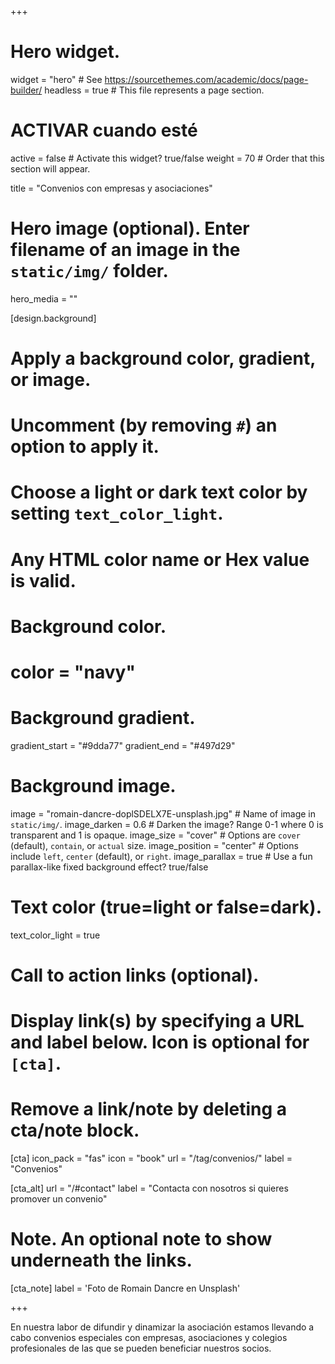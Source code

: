 +++
# Hero widget.
widget = "hero"  # See https://sourcethemes.com/academic/docs/page-builder/
headless = true  # This file represents a page section.
# ACTIVAR cuando esté
active = false  # Activate this widget? true/false
weight = 70  # Order that this section will appear.

title = "Convenios con empresas y asociaciones"

# Hero image (optional). Enter filename of an image in the `static/img/` folder.
hero_media = ""

[design.background]
  # Apply a background color, gradient, or image.
  #   Uncomment (by removing `#`) an option to apply it.
  #   Choose a light or dark text color by setting `text_color_light`.
  #   Any HTML color name or Hex value is valid.

  # Background color.
  # color = "navy"

  # Background gradient.
  gradient_start = "#9dda77"
  gradient_end = "#497d29"

  # Background image.
  image = "romain-dancre-doplSDELX7E-unsplash.jpg"  # Name of image in `static/img/`.
  image_darken = 0.6  # Darken the image? Range 0-1 where 0 is transparent and 1 is opaque.
  image_size = "cover"  #  Options are `cover` (default), `contain`, or `actual` size.
  image_position = "center"  # Options include `left`, `center` (default), or `right`.
  image_parallax = true  # Use a fun parallax-like fixed background effect? true/false

  # Text color (true=light or false=dark).
  text_color_light = true

# Call to action links (optional).
#   Display link(s) by specifying a URL and label below. Icon is optional for `[cta]`.
#   Remove a link/note by deleting a cta/note block.


[cta]
  icon_pack = "fas"
  icon = "book"
  url = "/tag/convenios/"
  label = "Convenios"


[cta_alt]
  url = "/#contact"
  label = "Contacta con nosotros si quieres promover un convenio"

# Note. An optional note to show underneath the links.
[cta_note]
  label = 'Foto de Romain Dancre en Unsplash'


+++

 En nuestra labor de difundir y dinamizar la asociación estamos llevando a cabo convenios especiales con empresas, asociaciones y colegios profesionales de las que se pueden beneficiar nuestros socios.

